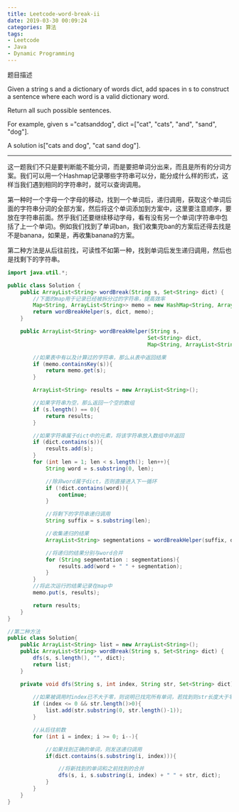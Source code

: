 ```yaml
---
title: Leetcode-word-break-ii
date: 2019-03-30 00:09:24
categories: 算法
tags:
- Leetcode
- Java
- Dynamic Programming
---
```

题目描述

Given a string s and a dictionary of words dict, add spaces in s to construct a sentence where each word is a valid dictionary word.

Return all such possible sentences.

For example, given
s ="catsanddog",
dict =["cat", "cats", "and", "sand", "dog"].

A solution is["cats and dog", "cat sand dog"].
<!--more-->
---

这一题我们不只是要判断能不能分词，而是要把单词分出来，而且是所有的分词方案。我们可以用一个Hashmap记录哪些字符串可以分，能分成什么样的形式，这样当我们遇到相同的字符串时，就可以查询调用。

第一种时一个字母一个字母的移动，找到一个单词后，递归调用，获取这个单词后面的字符串分词的全部方案，然后将这个单词添加到方案中，这里要注意顺序，要放在字符串前面。然乎我们还要继续移动字母，看有没有另一个单词(字符串中包括了上一个单词)。例如我们找到了单词ban，我们收集完ban的方案后还得去找是不是banana，如果是，再收集banana的方案。

第二种方法是从后往前找，可读性不如第一种，找到单词后发生递归调用，然后也是找剩下的字符串。

```java
import java.util.*;

public class Solution {
    public ArrayList<String> wordBreak(String s, Set<String> dict) {
        //下面的map用于记录已经被拆分过的字符串，提高效率
        Map<String, ArrayList<String>> memo = new HashMap<String, ArrayList<String>>();
        return wordBreakHelper(s, dict, memo);
    }

    public ArrayList<String> wordBreakHelper(String s,
                                            Set<String> dict,
                                            Map<String, ArrayList<String>> memo){

        //如果表中有以及计算过的字符串，那么从表中返回结果
        if (memo.containsKey(s)){
            return memo.get(s);
        }

        ArrayList<String> results = new ArrayList<String>();

        //如果字符串为空，那么返回一个空的数组
        if (s.length() == 0){
            return results;
        }

        //如果字符串属于dict中的元素，将该字符串放入数组中并返回
        if (dict.contains(s)){
            results.add(s);
        }
        for (int len = 1; len < s.length(); len++){
            String word = s.substring(0, len);

            //除非word属于dict，否则直接进入下一循环
            if (!dict.contains(word)){
                continue;
            }

            //将剩下的字符串递归调用
            String suffix = s.substring(len);

            //收集递归的结果
            ArrayList<String> segmentations = wordBreakHelper(suffix, dict, memo);

            //将递归的结果分别与word合并
            for (String segmentation : segmentations){
                results.add(word + " " + segmentation);
            }
        }
        //将此次运行的结果记录在map中
        memo.put(s, results);

        return results;
    }
}

//第二种方法
public class Solution{
    public ArrayList<String> list = new ArrayList<String>();
    public ArrayList<String> wordBreak(String s, Set<String> dict) {
        dfs(s, s.length(), "", dict);
        return list;
    }

    private void dfs(String s, int index, String str, Set<String> dict){
        
        //如果被调用时index已不大于零，则说明已找完所有单词，若找到则str长度大于零
        if (index <= 0 && str.length()>0){
            list.add(str.substring(0, str.length()-1));
        }

        //从后往前数
        for (int i = index; i >= 0; i--){

            //如果找到正确的单词，则发送递归调用
            if(dict.contains(s.substring(i, index))){

                //将新找到的单词和之前找到的合并
                dfs(s, i, s.substring(i, index) + " " + str, dict);
            }
        }
    }
}
```

